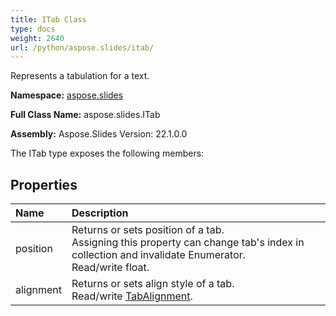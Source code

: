 ```yaml
---
title: ITab Class
type: docs
weight: 2640
url: /python/aspose.slides/itab/
---
```


Represents a tabulation for a text.

**Namespace:** [aspose.slides](/python/aspose.slides/)

**Full Class Name:** aspose.slides.ITab

**Assembly:**  Aspose.Slides Version: 22.1.0.0

The ITab type exposes the following members:
## **Properties**
|**Name**|**Description**|
| :- | :- |
|position|Returns or sets position of a tab.<br/>            Assigning this property can change tab's index in collection and invalidate Enumerator.<br/>            Read/write float.|
|alignment|Returns or sets align style of a tab.<br/>            Read/write [TabAlignment](/python/aspose.slides/tabalignment/).|
